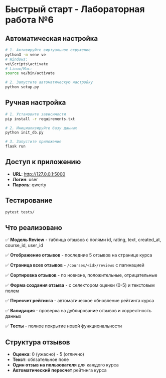 # Быстрый старт - Лабораторная работа №6

## Автоматическая настройка

```bash
# 1. Активируйте виртуальное окружение
python3 -m venv ve
# Windows:
ve\Scripts\activate
# Linux/Mac:
source ve/bin/activate

# 2. Запустите автоматическую настройку
python setup.py
```

## Ручная настройка

```bash
# 1. Установите зависимости
pip install -r requirements.txt

# 2. Инициализируйте базу данных
python init_db.py

# 3. Запустите приложение
flask run
```

## Доступ к приложению

- **URL**: http://127.0.0.1:5000
- **Логин**: user
- **Пароль**: qwerty

## Тестирование

```bash
pytest tests/
```

## Что реализовано

✅ **Модель Review** - таблица отзывов с полями id, rating, text, created_at, course_id, user_id

✅ **Отображение отзывов** - последние 5 отзывов на странице курса

✅ **Страница всех отзывов** - `/courses/<id>/reviews` с пагинацией

✅ **Сортировка отзывов** - по новизне, положительные, отрицательные

✅ **Форма создания отзыва** - с селектором оценки (0-5) и текстовым полем

✅ **Пересчет рейтинга** - автоматическое обновление рейтинга курса

✅ **Валидация** - проверка на дублирование отзывов и корректность данных

✅ **Тесты** - полное покрытие новой функциональности

## Структура отзывов

- **Оценка**: 0 (ужасно) - 5 (отлично)
- **Текст**: обязательное поле
- **Один отзыв на пользователя** для каждого курса
- **Автоматический пересчет** рейтинга курса



